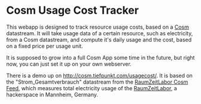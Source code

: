 # Cosm Usage Cost Tracker
This webapp is designed to track resource usage costs, based on a [Cosm](http://cosm.com) datastream.
It will take usage data of a certain resource, such as electricity, from a Cosm datastream, and compute it's daily usage and the cost, based on a fixed price per usage unit.

It is supposed to grow into a full Cosm App some time in the future, but right now, you can just set it up on your own webserver.

There is a demo up on http://cosm.tiefpunkt.com/usagecost/. It is based on the "Strom_Gesamtverbrauch" datastream from the [RaumZeitLabor Cosm Feed](http://cosm.com/feeds/42055), which measures total electricity usage of the [RaumZeitLabor](http://raumzeitlabor.de/), a hackerspace in Mannheim, Germany.

